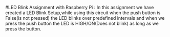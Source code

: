 #LED Blink Assignment with Raspberry Pi : 
 In this assignment we have created a LED Blink Setup,while using this circuit when the push button is False(is not pressed) the LED blinks over predefined intervals and when we press the push button the LED is HIGH/ON(Does not blink) as long as we press the button.
